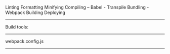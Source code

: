 Linting
Formatting
Minifying
Compiling – Babel - Transpile
Bundling - Webpack
Building
Deploying

---

Build tools:

---

webpack.config.js

---
